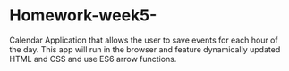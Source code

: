 # Homework-week5-
Calendar Application that allows the user to save events for each hour of the day. This app will run in the browser and feature dynamically updated HTML and CSS and use ES6 arrow functions.
